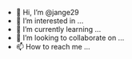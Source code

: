 - 👋 Hi, I’m @jange29
- 👀 I’m interested in ...
- 🌱 I’m currently learning ...
- 💞️ I’m looking to collaborate on ...
- 📫 How to reach me ...


